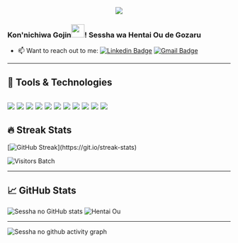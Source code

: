 <p align="center">
  <img src="https://telegra.ph/file/37ba028829b52402cab4e.gif">
</p>

### Kon'nichiwa Gojin<img src="https://raw.githubusercontent.com/MartinHeinz/MartinHeinz/master/wave.gif" width="30px">! Sessha wa Hentai Ou de Gozaru

<!-- To be Filled -->
- 📫  Want to reach out to me:  [![Linkedin Badge](https://img.shields.io/badge/-Harshil%20Jain-blue?style=flat-square&logo=Linkedin&logoColor=white&link=https://www.linkedin.com/in/harshil-jain-000/)](https://www.linkedin.com/in/harshil-jain-000/)
[![Gmail Badge](https://img.shields.io/badge/-kutabare.eerito@gmail.com-c14438?style=flat-square&logo=Gmail&logoColor=white&link=mailto:kutabare.eerito@gmail.com)](mailto:kutabare.eerito@gmail.com)

------------------------------------------------------------------------------------------------------------------------------------------------------------------------------
## 🔧 Tools & Technologies 
![](https://img.shields.io/badge/IDE-JetBrains-informational?style=flat&logo=intellij-idea&logoColor=white&color=2bbc8a)
![](https://img.shields.io/badge/Editor-VSCode-informational?style=flat&logo=intellij-idea&logoColor=white&color=2bbc8a)
![](https://img.shields.io/badge/Code-C-informational?style=flat&logo=C&logoColor=white&color=2bbc8a)
![](https://img.shields.io/badge/Code-C++-informational?style=flat&logo=C++&logoColor=white&color=2bbc8a)
![](https://img.shields.io/badge/Code-HTML5-informational?style=flat&logo=HTML5&logoColor=white&color=2bbc8a)
![](https://img.shields.io/badge/Code-CSS3-informational?style=flat&logo=CSS3&logoColor=white&color=2bbc8a)
![](https://img.shields.io/badge/Code-JavaScript-informational?style=flat&logo=javascript&logoColor=white&color=2bbc8a)
![](https://img.shields.io/badge/Code-Java-informational?style=flat&logo=java&logoColor=white&color=2bbc8a)
![](https://img.shields.io/badge/Code-Pyhton-informational?style=flat&logo=python&logoColor=white&color=2bbc8a)
![](https://img.shields.io/badge/Shell-Bash-informational?style=flat&logo=gnu-bash&logoColor=white&color=2bbc8a)
![](https://img.shields.io/badge/Tools-SQL-informational?style=flat&logo=postgresql&logoColor=white&color=2bbc8a)
--------------------------------------------------------------------------------------------------------------------------------------------------------------------------------
## 🔥 Streak Stats

[![GitHub Streak](https://github-readme-streak-stats.herokuapp.com/?user=HentaiOusama&theme=dark&hide_border=true")](https://git.io/streak-stats)

![Visitors Batch](https://visitor-badge.laobi.icu/badge?page_id=HentaiOusama.HentaiOusama)

--------------------------------------------------------------------------------------------------------------------------------------------------------------------------------
## &#x1f4c8; GitHub Stats
![Sessha no GitHub stats](https://github-readme-stats.vercel.app/api?username=HentaiOusama&theme=radical&show_icons=true) ![Hentai Ou](https://github-readme-stats.vercel.app/api/top-langs/?username=HentaiOusama&hide=java,html,tex&layout=compact&theme=radical&langs_count=8)

------------------------------------------------------------------------------------------------------------------------------------------------------------------------------

![Sessha no github activity graph](https://github-profile-summary-cards.vercel.app/api/cards/profile-details?username=HentaiOusama&theme=monokai)

